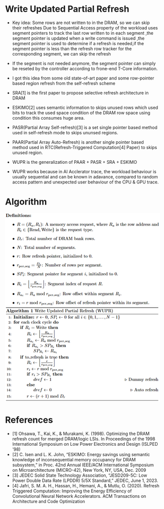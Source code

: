 # Write Updated Partial Refresh

- Key idea: Some rows are not written to in the DRAM, so we can skip their refreshes Due to Sequential Access property of the workload uses segment pointers to track the last row written to in each segment ,the segment pointer is updated when a write command is issued
,the segment pointer is used to determine if a refresh is needed,if the segment pointer is less than the refresh row tracker for the corresponding segment, we can skip the refresh
- If the segment is not needed anymore, the segment pointer can simply be reseted by the controller according to frone-end T-Core information.

- I got this idea from some old state-of-art paper and some row-pointer based region refresh from the self-refresh scheme
- SRA[1] is the first paper to propose selective refresh architecture in DRAM
- ESKIMO[2] uses semantic information to skips unused rows which used bits to track the used space condition of the DRAM row space using condition this consumes huge area.
- PASR(Partial Array Self-refresh)[3] is a set single pointer based method used in self-refresh mode to skips ununsed regions.
- PAAR(Partial Array Auto-Refresh) is another single pointer based method used in RTC(Refresh-Triggered Computation[4] Paper) to skips unused region.
- WUPR is the generalization of PAAR + PASR + SRA + ESKIMO
- WUPR works because in AI Acclerator trace, the workload behaviour is usually sequential and can be known in adavance, compared to random access pattern and unexpected user behaviour of the CPU & GPU trace.

# Algorithm

![alt text](image.png)
![alt text](image-1.png)

# References
- [1] Ohsawa, T., Kai, K., & Murakami, K. (1998). Optimizing the DRAM refresh count for merged DRAM/logic LSIs. In Proceedings of the 1998 International Symposium on Low Power Electronics and Design (ISLPED ’98)
- [2] C. Isen and L. K. John, “ESKIMO: Energy savings using semantic knowledge of inconsequential memory occupancy for DRAM subsystem,” in Proc. 42nd Annual IEEE/ACM International Symposium on Microarchitecture (MICRO-42), New York, NY, USA, Dec. 2009
- [3] JEDEC Solid State Technology Association, “JESD209-5C: Low Power Double Data Rate (LPDDR) 5/5X Standard,” JEDEC, June 1, 2023.
- [4] Jafri, S. M. A. H., Hassan, H., Hemani, A., & Mutlu, O. (2020). Refresh Triggered Computation: Improving the Energy Efficiency of Convolutional Neural Network Accelerators. ACM Transactions on Architecture and Code Optimization